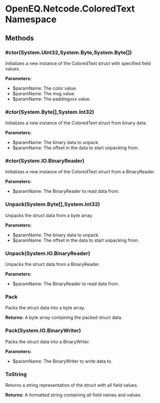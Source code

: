 ﻿# OpenEQ.Netcode.ColoredText Namespace

## Methods

### #ctor(System.UInt32,System.Byte,System.Byte[])

Initializes a new instance of the ColoredText struct with specified field values.

**Parameters:**

- $paramName: The color value.
- $paramName: The msg value.
- $paramName: The paddingxxx value.

### #ctor(System.Byte[],System.Int32)

Initializes a new instance of the ColoredText struct from binary data.

**Parameters:**

- $paramName: The binary data to unpack.
- $paramName: The offset in the data to start unpacking from.

### #ctor(System.IO.BinaryReader)

Initializes a new instance of the ColoredText struct from a BinaryReader.

**Parameters:**

- $paramName: The BinaryReader to read data from.

### Unpack(System.Byte[],System.Int32)

Unpacks the struct data from a byte array.

**Parameters:**

- $paramName: The binary data to unpack.
- $paramName: The offset in the data to start unpacking from.

### Unpack(System.IO.BinaryReader)

Unpacks the struct data from a BinaryReader.

**Parameters:**

- $paramName: The BinaryReader to read data from.

### Pack

Packs the struct data into a byte array.

**Returns:** A byte array containing the packed struct data.

### Pack(System.IO.BinaryWriter)

Packs the struct data into a BinaryWriter.

**Parameters:**

- $paramName: The BinaryWriter to write data to.

### ToString

Returns a string representation of the struct with all field values.

**Returns:** A formatted string containing all field names and values.


